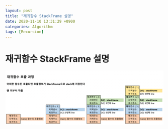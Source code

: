 ```yaml
---
layout: post
title: "재귀함수 StackFrame 설명"
date: 2020-11-10 13:31:29 +0900
categories: Algorithm
tags: [Recursion]
---
```


# 재귀함수 StackFrame 설명

<img src="/assets/images/56_1.png" style="zoom:53%;"  />
<br/>
